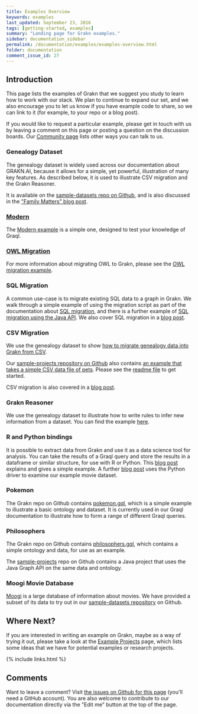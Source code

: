 ```yaml
---
title: Examples Overview
keywords: examples
last_updated: September 23, 2016
tags: [getting-started, examples]
summary: "Landing page for Grakn examples."
sidebar: documentation_sidebar
permalink: /documentation/examples/examples-overview.html
folder: documentation
comment_issue_id: 27
---
```



## Introduction

This page lists the examples of Grakn that we suggest you study to learn how to work with our stack.  We plan to continue to expand our set, and we also encourage you to let us know if you have example code to share, so we can link to it (for example, to your repo or a blog post).

If you would like to request a particular example, please get in touch with us by leaving a comment on this page or posting a question on the discussion boards.  Our [Community page](https://grakn.ai/community.html) lists other ways you can talk to us.

### Genealogy Dataset

The genealogy dataset is widely used across our documentation about GRAKN.AI, because it allows for a simple, yet powerful, illustration of many key features. As described below, it is used to illustrate CSV migration and the Grakn Reasoner.

It is available on the [sample-datasets repo on Github](https://github.com/graknlabs/sample-datasets/tree/master/genealogy-graph), and is also discussed in the ["Family Matters" blog post](https://blog.grakn.ai/family-matters-1bb639396a24#.4gnoaq2hr). 

### [Modern](./modern.html)

The [Modern example](./modern.html) is a simple one, designed to test your knowledge of Graql.

### [OWL Migration](./OWL-migration.html)

For more information about migrating OWL to Grakn, please see the [OWL migration example](../examples/OWL-migration.html).

### SQL Migration

A common use-case is to migrate existing SQL data to a graph in Grakn. We walk through a simple example of using the migration script as part of the documentation about [SQL migration](../migration/SQL-migration.html), and there is a further example of [SQL migration using the Java API](../examples/SQL-migration.html). We also cover SQL migration in a [blog post](https://blog.grakn.ai/populating-mindmapsdb-with-the-world-5b2445aee60c#).

### CSV Migration

We use the genealogy dataset to show [how to migrate genealogy data into Grakn from CSV](../examples/CSV-migration.html). 

Our [sample-projects repository on Github](https://github.com/graknlabs/sample-projects) also contains [an example that takes a simple CSV data file of pets](https://github.com/graknlabs/sample-projects/tree/master/example-csv-migration). Please see the [readme file](https://github.com/graknlabs/sample-projects/blob/master/example-csv-migration/README.md) to get started.

CSV migration is also covered in a [blog post](https://blog.grakn.ai/twenty-years-of-games-in-grakn-14faa974b16e#.cuox3cew2).


### Grakn Reasoner

We use the genealogy dataset to illustrate how to write rules to infer new information from a dataset. You can find the example [here](./grakn-reasoner.html).

### R and Python bindings
It is possible to extract data from Grakn and use it as a data science tool for analysis. You can take the results of a Graql query and store the results in a dataframe or similar structure, for use with R or Python. This [blog post](https://blog.grakn.ai/there-r-pandas-in-my-graph-b8b5f40a2f99#) explains and gives a simple example. A further [blog post](https://blog.grakn.ai/grakn-pandas-celebrities-5854ad688a4f#.k5zucfp6f) uses the Python driver to examine our example movie dataset.


### Pokemon

The Grakn repo on Github contains [pokemon.gql](https://github.com/graknlabs/grakn/blob/master/grakn-dist/src/examples/pokemon.gql), which is a simple example to illustrate a basic ontology and dataset. It is currently used in our Graql documentation to illustrate how to form a range of different Graql queries.

### Philosophers

The Grakn repo on Github contains [philosophers.gql](https://github.com/graknlabs/grakn/blob/master/grakn-dist/src/examples/philosophers.gql), which contains a simple ontology and data, for use as an example.

The [sample-projects](https://github.com/graknlabs/sample-projects) repo on Github contains a Java project that uses the Java Graph API on the same data and ontology. 

### Moogi Movie Database

[Moogi](https://moogi.co) is a large database of information about movies. We have provided a subset of its data to try out in our [sample-datasets repository](https://github.com/graknlabs/sample-datasets/tree/master/movies) on Github.

## Where Next?

If you are interested in writing an example on Grakn, maybe as a way of trying it out, please take a look at the [Example Projects](./projects.html) page, which lists some ideas that we have for potential examples or research projects.


{% include links.html %}


## Comments
Want to leave a comment? Visit <a href="https://github.com/graknlabs/docs/issues/27" target="_blank">the issues on Github for this page</a> (you'll need a GitHub account). You are also welcome to contribute to our documentation directly via the "Edit me" button at the top of the page.

